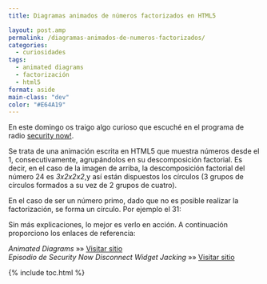 ```yaml
---
title: Diagramas animados de números factorizados en HTML5

layout: post.amp
permalink: /diagramas-animados-de-numeros-factorizados/
categories:
  - curiosidades
tags:
  - animated diagrams
  - factorización
  - html5
format: aside
main-class: "dev"
color: "#E64A19"
---
```

<amp-img on="tap:lightbox1" role="button" tabindex="0" layout="responsive" src="/assets/img/2013/01/2013-01-13-105334_1256x830_scrot2-1024x676.png" alt="Factorización en html5" width="1024px" height="676px" />

En este domingo os traigo algo curioso que escuché en el programa de radio [security now!][1].

Se trata de una animación escrita en HTML5 que muestra números desde el 1, consecutivamente, agrupándolos en su descomposición factorial. Es decir, en el caso de la imagen de arriba, la descomposición factorial del número 24 es *3x2x2x2*,y así están dispuestos los círculos (3 grupos de círculos formados a su vez de 2 grupos de cuatro).

En el caso de ser un número primo, dado que no es posible realizar la factorización, se forma un círculo. Por ejemplo el 31:

<amp-img on="tap:lightbox1" role="button" tabindex="0" layout="responsive" src="/assets/img/2013/01/Animación-numeros-factorizados2.png" alt="Animación numeros factorizados" width="973px" height="761px" />

Sin más explicaciones, lo mejor es verlo en acción. A continuación proporciono los enlaces de referencia:

*Animated Diagrams* »» <a href="http://www.datapointed.net/visualizations/math/factorization/animated-diagrams/" target="_blank">Visitar sitio</a>  
*Episodio de Security Now Disconnect Widget Jacking* »» <a href="http://twit.tv/show/security-now/386" target="_blank">Visitar sitio</a>



 [1]: /security-now//

{% include toc.html %}
